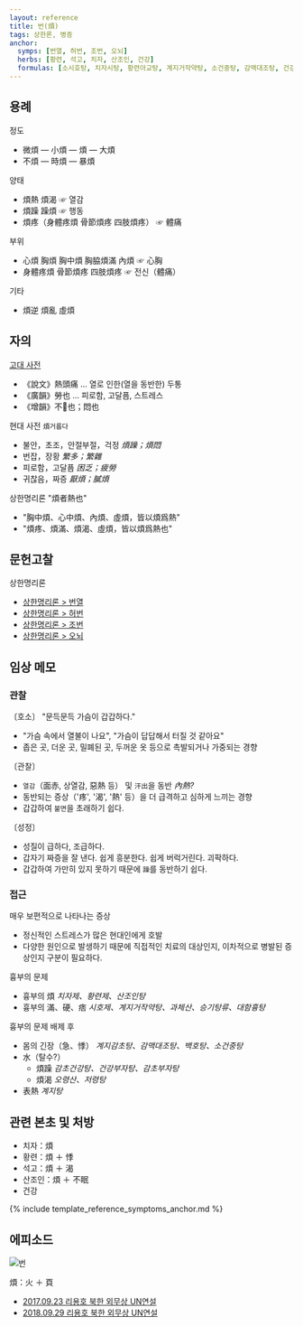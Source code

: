 ```yaml
---
layout: reference
title: 번(煩)
tags: 상한론, 병증
anchor:
  symps: [번열, 허번, 조번, 오뇌]
  herbs: [황련, 석고, 치자, 산조인, 건강]
  formulas: [소시호탕, 치자시탕, 황련아교탕, 계지거작약탕, 소건중탕, 감맥대조탕, 건강부자탕]
---
```



## 용례

정도
* 微煩 ­― 小煩 ― 煩 ― 大煩
* 不煩 ― 時煩 ― 暴煩

양태
* 煩熱 煩渴 ☞ 열감
* 煩躁 躁煩 ☞ 행동
* 煩疼（身體疼煩 骨節煩疼 四肢煩疼） ☞ 體痛

부위
* 心煩 胸煩 胸中煩 胸脇煩滿 內煩 ☞ 心胸
* 身體疼煩 骨節煩疼 四肢煩疼 ☞ 전신（體痛）

기타
* 煩逆 煩亂 虛煩

## 자의

[고대 사전](https://ctext.org/dictionary.pl?if=en&char=%E7%85%A9)
* 《說文》熱頭痛 ... 열로 인한(열을 동반한) 두통
* 《廣韻》勞也 ... 피로함, 고달픔, 스트레스
* 《增韻》不𥳑也；悶也

현대 사전 `煩거롭다`
* 불안，초조，안절부절，걱정 _煩躁；煩悶_
* 번잡，장황 _繁多；繁雜_
* 피로함，고달픔 _困乏；疲勞_
* 귀찮음，짜증 _厭煩；膩煩_

상한명리론 "煩者熱也"
* "胸中煩、心中煩、內煩、虛煩，皆以煩爲熱"
* "煩疼、煩滿、煩渴、虛煩，皆以煩爲熱也"

## 문헌고찰

상한명리론
* [상한명리론 > 번열]({{site.baseurl}}/reference/Books/Etc/상한명리론#번열)
* [상한명리론 > 허번]({{site.baseurl}}/reference/Books/Etc/상한명리론#허번)
* [상한명리론 > 조번]({{site.baseurl}}/reference/Books/Etc/상한명리론#조번)
* [상한명리론 > 오뇌]({{site.baseurl}}/reference/Books/Etc/상한명리론#오뇌)

## 임상 메모

### 관찰

〔호소〕 "문득문득 가슴이 갑갑하다."
* "가슴 속에서 열불이 나요", "가슴이 답답해서 터질 것 같아요"
* 좁은 곳, 더운 곳, 밀폐된 곳, 두꺼운 옷 등으로 촉발되거나 가중되는 경향

〔관찰〕
* `열감`（面赤, 상열감, 惡熱 등） 및 `汗出`을 동반 _內熱?_
* 동반되는 증상（'疼', '渴', '熱' 등）을 더 급격하고 심하게 느끼는 경향
* 갑갑하여 `불면`을 초래하기 쉽다.

〔성정〕
* 성질이 급하다, 조급하다.
* 갑자기 짜증을 잘 낸다. 쉽게 흥분한다. 쉽게 버럭거린다. 괴팍하다.
* 갑갑하여 가만히 있지 못하기 때문에 `躁`를 동반하기 쉽다.

### 접근

매우 보편적으로 나타나는 증상
* 정신적인 스트레스가 많은 현대인에게 호발
* 다양한 원인으로 발생하기 때문에 직접적인 치료의 대상인지, 이차적으로 병발된 증상인지 구분이 필요하다.

흉부의 문제
* 흉부의 煩 _치자제、황련제、산조인탕_
* 흉부의 滿、硬、痞 _시호제、계지거작약탕、과체산、승기탕류、대함흉탕_

흉부의 문제 배제 후
* 몸의 긴장（急、悸） _계지감초탕、감맥대조탕、백호탕、소건중탕_
* 水（탈수?）
  - 煩躁 _감초건강탕、건강부자탕、감초부자탕_
  - 煩渴 _오령산、저령탕_
* 表熱 _계지탕_


## 관련 본초 및 처방

* 치자：煩
* 황련：煩 ＋ 悸
* 석고：煩 ＋ 渴
* 산조인：煩 ＋ 不眠
* 건강


{% include template_reference_symptoms_anchor.md %}


## 에피소드

![번]({{site.baseurl}}/img/etc/번_미쓰_홍당무.jpg)

煩：火 ＋ 頁
* [2017.09.23 리용호 북한 외무상 UN연설](https://youtu.be/Eg2PPmsNlQ8?t=46)
* [2018.09.29 리용호 북한 외무상 UN연설](https://youtu.be/_co6okzhW3Q?t=90)
